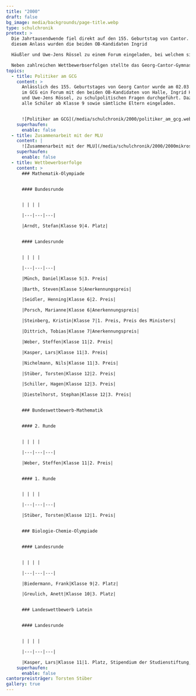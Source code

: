 ```yaml
---
title: "2000"
draft: false
bg_image: media/backgrounds/page-title.webp
type: schulchronik
pretext: >
  Die Jahrtausendwende fiel direkt auf den 155. Geburtstag von Cantor. Zu
  diesem Anlass wurden die beiden OB-Kandidaten Ingrid

  Häußler und Uwe-Jens Rössel zu einem Forum eingeladen, bei welchem sie Fragen zu sämtlichen schulpolitischen Themen von Schülern und Eltern beantworteten.  

  Neben zahlreichen Wettbewerbserfolgen stellte das Georg-Cantor-Gymnasium außerdem ein Projekt mit der MLU auf die Beine und man bastelte gemeinsam an einem Rastertunnelmikroskop.
topics:
  - title: Politiker am GCG
    content: >
      Anlässlich des 155. Geburtstages von Georg Cantor wurde am 02.03.2000
      im GCG ein Forum mit den beiden OB-Kandidaten von Halle, Ingrid Häußler
      und Uwe-Jens Rössel, zu schulpolitischen Fragen durchgeführt. Dazu wurden
      alle Schüler ab Klasse 9 sowie sämtliche Eltern eingeladen.


      ![Politiker am GCG](/media/schulchronik/2000/politiker_am_gcg.webp)
    superhaufen:
      enable: false
  - title: Zusammenarbeit mit der MLU
    content: |
      ![Zusammenarbeit mit der MLU](/media/schulchronik/2000/2000mikroskop.webp)
    superhaufen:
      enable: false
  - title: Wettbewerbserfolge
    content: >
      ### Mathematik-Olympiade


      #### Bundesrunde


      | | | |

      |---|---|---|

      |Arndt, Stefan|Klasse 9|4. Platz|


      #### Landesrunde


      | | | |

      |---|---|---|

      |Münch, Daniel|Klasse 5|3. Preis|

      |Barth, Steven|Klasse 5|Anerkennungspreis|

      |Seidler, Henning|Klasse 6|2. Preis|

      |Porsch, Marianne|Klasse 6|Anerkennungspreis|

      |Steinberg, Kristin|Klasse 7|1. Preis, Preis des Ministers|

      |Dittrich, Tobias|Klasse 7|Anerkennungspreis|

      |Weber, Steffen|Klasse 11|2. Preis|

      |Kasper, Lars|Klasse 11|3. Preis|

      |Nichelmann, Nils|Klasse 11|3. Preis|

      |Stüber, Torsten|Klasse 12|2. Preis|

      |Schiller, Hagen|Klasse 12|3. Preis|

      |Diestelhorst, Stephan|Klasse 12|3. Preis|


      ### Bundeswettbewerb-Mathematik


      #### 2. Runde


      | | | |

      |---|---|---|

      |Weber, Steffen|Klasse 11|2. Preis|


      #### 1. Runde


      | | | |

      |---|---|---|

      |Stüber, Torsten|Klasse 12|1. Preis|


      ### Biologie-Chemie-Olympiade


      #### Landesrunde


      | | | |

      |---|---|---|

      |Biedermann, Frank|Klasse 9|2. Platz|

      |Greulich, Anett|Klasse 10|3. Platz|


      ### Landeswettbewerb Latein


      #### Landesrunde


      | | | |

      |---|---|---|

      |Kasper, Lars|Klasse 11|1. Platz, Stipendium der Studienstiftung, 1. Platz Bundeswettbewerb der Reisebüros zur Dokumentation von Studienreisen|
    superhaufen:
      enable: false
cantorpreisträger: Torsten Stüber
gallery: true
---
```

